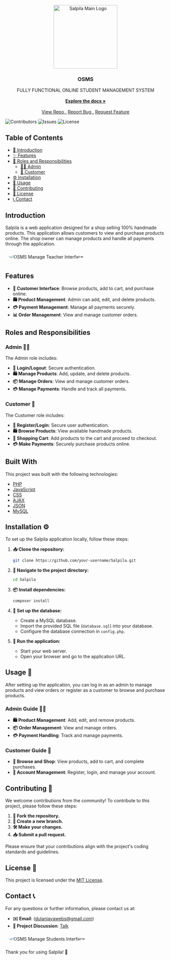 <br/>
<div align="center">
<a href="https://github.com/dulanjayabhanu/OSMS">
<img src="assets/logo.png" alt="Salpila Main Logo" width="200" height="200">
</a>
<h3 align="center">OSMS</h3>
<p align="center">
FULLY FUNCTIONAL ONLINE STUDENT MANAGEMENT SYSTEM
<br/>
<br/>
<a href="https://github.com/dulanjayabhanu/OSMS"><strong>Explore the docs »</strong></a>
<br/>
<br/>
<a href="https://github.com/dulanjayabhanu/OSMS/">View Repo .</a>  
<a href="https://github.com/dulanjayabhanu/OSMS/issues/new?labels=bug&amp;template=bug_report.md">Report Bug .</a>
<a href="https://github.com/dulanjayabhanu/OSMS/issues/new?labels=enhancement&amp;&template=feature_request.md">Request Feature</a>
</p>
</div>

![Contributors](https://img.shields.io/github/contributors/dulanjayabhanu/OSMS?color=dark-green) ![Issues](https://img.shields.io/github/issues/dulanjayabhanu/OSMS) ![License](https://img.shields.io/github/license/dulanjayabhanu/OSMS)

## Table of Contents

- [📖 Introduction](#introduction)
- [✨ Features](#features)
- [👥 Roles and Responsibilities](#roles-and-responsibilities)
  - [👨‍💼 Admin](#admin)
  - [👥 Customer](#customer)
- [⚙️ Installation](#installation)
- [🚀 Usage](#usage)
- [🤝 Contributing](#contributing)
- [📜 License](#license)
- [📞 Contact](#contact)

## Introduction

Salpila is a web application designed for a shop selling 100% handmade products. This application allows customers to view and purchase products online. The shop owner can manage products and handle all payments through the application.

<div>
  <img src="https://github.com/dulanjayabhanu/OSMS/blob/main/assets/osms_manage_teachers.png" alt="OSMS Manage Teacher Interface" style="border-radius:50%; margin: 10px;">
</div>

## Features

- **👤 Customer Interface**: Browse products, add to cart, and purchase online.
- **🛍️ Product Management**: Admin can add, edit, and delete products.
- **💳 Payment Management**: Manage all payments securely.
- **📊 Order Management**: View and manage customer orders.

## Roles and Responsibilities

### Admin 👨‍💼

The Admin role includes:

- **🔐 Login/Logout**: Secure authentication.
- **🛍️ Manage Products**: Add, update, and delete products.
- **📦 Manage Orders**: View and manage customer orders.
- **💳 Manage Payments**: Handle and track all payments.

### Customer 👥

The Customer role includes:

- **🔐 Register/Login**: Secure user authentication.
- **🛍️ Browse Products**: View available handmade products.
- **🛒 Shopping Cart**: Add products to the cart and proceed to checkout.
- **💳 Make Payments**: Securely purchase products online.

## Built With

This project was built with the following technologies:

- [PHP](https://www.php.net/)
- [JavaScript](https://www.javascript.com/)
- [CSS](https://www.w3.org/Style/CSS/)
- [AJAX](https://www.ibm.com/docs/en/rational-soft-arch/9.6.1?topic=page-asynchronous-javascript-xml-ajax-overview)
- [JSON](https://www.json.org/)
- [MySQL](https://www.mysql.com/)

## Installation ⚙️

To set up the Salpila application locally, follow these steps:

1. **📥 Clone the repository:**
    ```bash
    git clone https://github.com/your-username/Salpila.git
    ```

2. **📂 Navigate to the project directory:**
    ```bash
    cd Salpila
    ```

3. **📦 Install dependencies:**
    ```bash
    composer install
    ```

4. **🔄 Set up the database:**
    - Create a MySQL database.
    - Import the provided SQL file (`database.sql`) into your database.
    - Configure the database connection in `config.php`.

5. **🚀 Run the application:**
    - Start your web server.
    - Open your browser and go to the application URL.

## Usage 🚀

After setting up the application, you can log in as an admin to manage products and view orders or register as a customer to browse and purchase products.

### Admin Guide 👨‍💼

- **🛍️ Product Management**: Add, edit, and remove products.
- **📦 Order Management**: View and manage orders.
- **💳 Payment Handling**: Track and manage payments.

### Customer Guide 👥

- **🛒 Browse and Shop**: View products, add to cart, and complete purchases.
- **🔐 Account Management**: Register, login, and manage your account.

## Contributing 🤝

We welcome contributions from the community! To contribute to this project, please follow these steps:

1. **🍴 Fork the repository.**
2. **🔀 Create a new branch.**
3. **🛠️ Make your changes.**
4. **📥 Submit a pull request.**

Please ensure that your contributions align with the project's coding standards and guidelines.

## License 📜

This project is licensed under the [MIT License](LICENSE).

## Contact 📞

For any questions or further information, please contact us at:

- **✉️ Email**: (dulanjayawebs@gmail.com)
- **💬 Project Discussion**: [Talk](https://github.com/your-username/Salpila/discussions)

<div>
  <img src="https://github.com/dulanjayabhanu/OSMS/blob/main/assets/osms_manage_students.png" alt="OSMS Manage Students Interface" style="border-radius:50%; margin: 10px;">
</div>

Thank you for using Salpila! 🌟
